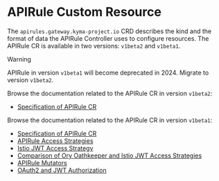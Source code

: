 # APIRule Custom Resource <!-- {docsify-ignore-all} -->

The `apirules.gateway.kyma-project.io` CRD describes the kind and the format of data the APIRule Controller uses to configure resources. The APIRule CR is available in two versions: `v1beta2` and `v1beta1`.

> [!WARNING]
> APIRule in version `v1beta1` will become deprecated in 2024. Migrate to version `v1beta2`.

Browse the documentation related to the APIRule CR in version `v1beta2`:
- [Specification of APIRule CR](./04-60-apirule-v1beta2-custom-resource.md)

Browse the documentation related to the APIRule CR in version `v1beta1`:
- [Specification of APIRule CR](./04-10-apirule-custom-resource.md)
- [APIRule Access Strategies](./04-15-api-rule-access-strategies.md)
- [Istio JWT Access Strategy](./04-20-apirule-istio-jwt-access-strategy.md)
- [Comparison of Ory Oathkeeper and Istio JWT Access Strategies](./apirule/04-30-apirule-jwt-ory-and-istio-comparison.md)
- [APIRule Mutators](./04-40-apirule-mutators.md)
- [OAuth2 and JWT Authorization](./04-50-apirule-authorizations.md)

